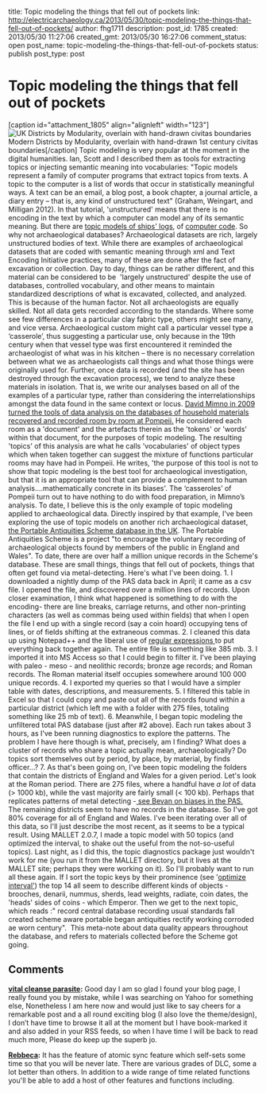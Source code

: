 title: Topic modeling the things that fell out of pockets
link: http://electricarchaeology.ca/2013/05/30/topic-modeling-the-things-that-fell-out-of-pockets/
author: fhg1711
description: 
post_id: 1785
created: 2013/05/30 11:27:06
created_gmt: 2013/05/30 16:27:06
comment_status: open
post_name: topic-modeling-the-things-that-fell-out-of-pockets
status: publish
post_type: post

# Topic modeling the things that fell out of pockets

[caption id="attachment_1805" align="alignleft" width="123"]![UK Districts by Modularity, overlain with hand-drawn civitas boundaries](http://electricarchaeologist.files.wordpress.com/2013/05/modularity-w-civitas-boundaries.png?w=123) Modern Districts by Modularity, overlain with hand-drawn 1st century civitas boundaries[/caption] Topic modeling is very popular at the moment in the digital humanities. Ian, Scott and I described them as tools for extracting topics or injecting semantic meaning into vocabularies: "Topic models represent a family of computer programs that extract topics from texts. A topic to the computer is a list of words that occur in statistically meaningful ways. A text can be an email, a blog post, a book chapter, a journal article, a diary entry – that is, any kind of unstructured text" (Graham, Weingart, and Milligan 2012). In that tutorial, 'unstructured' means that there is no encoding in the text by which a computer can model any of its semantic meaning. But there are [topic models of ships' logs](http://sappingattention.blogspot.ca/2013/04/how-not-to-topic-model-introduction-for.html), of [computer code](http://dl.acm.org/citation.cfm?id=1321709). So why not archaeological databases? Archaeological datasets are rich, largely unstructured bodies of text. While there are examples of archaeological datasets that are coded with semantic meaning through xml and Text Encoding Initiative practices, many of these are done after the fact of excavation or collection. Day to day, things can be rather different, and this material can be considered to be  'largely unstructured' despite the use of databases, controlled vocabulary, and other means to maintain standardized descriptions of what is excavated, collected, and analyzed. This is because of the human factor. Not all archaeologists are equally skilled. Not all data gets recorded according to the standards. Where some see few differences in a particular clay fabric type, others might see many, and vice versa. Archaeological custom might call a particular vessel type a ‘casserole’, thus suggesting a particular use, only because in the 19th century when that vessel type was first encountered it reminded the archaeologist of what was in his kitchen – there is no necessary correlation between what we as archaeologists call things and what those things were originally used for. Further, once data is recorded (and the site has been destroyed through the excavation process), we tend to analyze these materials in isolation. That is, we write our analyses based on all of the examples of a particular type, rather than considering the interrelationships amongst the data found in the same context or locus. [David Mimno in 2009 turned the tools of data analysis on the databases of household materials recovered and recorded room by room at Pompeii.](http://people.cs.umass.edu/~mimno/papers/pompeii.pdf) He considered each room as a 'document' and the artefacts therein as the 'tokens' or 'words' within that document, for the purposes of topic modeling. The resulting 'topics' of this analysis are what he calls 'vocabularies' of object types which when taken together can suggest the mixture of functions particular rooms may have had in Pompeii. He writes, 'the purpose of this tool is not to show that topic modeling is the best tool for archaeological investigation, but that it is an appropriate tool that can provide a complement to human analysis....mathematically concrete in its biases'. The ‘casseroles’ of Pompeii turn out to have nothing to do with food preparation, in Mimno’s analysis. To date, I believe this is the only example of topic modeling applied to archaeological data. Directly inspired by that example, I've been exploring the use of topic models on another rich archaeological dataset, [the Portable Antiquities Scheme database in the UK](http://finds.org.uk/). The Portable Antiquities Scheme is a project "to encourage the voluntary recording of archaeological objects found by members of the public in England and Wales". To date, there are over half a million unique records in the Scheme's database. These are small things, things that fell out of pockets, things that often get found via metal-detecting. Here's what I've been doing. 1\. I downloaded a nightly dump of the PAS data back in April; it came as a csv file. I opened the file, and discovered over a million lines of records. Upon closer examination, I think what happened is something to do with the encoding- there are line breaks, carriage returns, and other non-printing characters (as well as commas being used within fields) that when I open the file I end up with a single record (say a coin hoard) occupying tens of lines, or of fields shifting at the extraneous commas. 2\. I cleaned this data up using Notepad++ and the liberal use of [regular expressions ](http://www.regular-expressions.info/)to put everything back together again. The entire file is something like 385 mb. 3\. I imported it into MS Access so that I could begin to filter it. I've been playing with paleo - meso - and neolithic records; bronze age records; and Roman records. The Roman material itself occupies somewhere around 100 000 unique records. 4\. I exported my queries so that I would have a simpler table with dates, descriptions, and measurements. 5\. I filtered this table in Excel so that I could copy and paste out all of the records found within a particular district (which left me with a folder with 275 files, totaling something like 25 mb of text). 6\. Meanwhile, I began topic modeling the unfiltered total PAS database (just after #2 above). Each run takes about 3 hours, as I've been running diagnostics to explore the patterns. The problem I have here though is what, precisely, am I finding? What does a cluster of records who share a topic actually mean, archaeologically? Do topics sort themselves out by period, by place, by material, by finds officer...? 7\. As that's been going on, I've been topic modeling the folders that contain the districts of England and Wales for a given period. Let's look at the Roman period. There are 275 files, where a handful have *a lot* of data (> 1000 kb), while the vast majority are fairly small (< 100 kb). Perhaps that replicates patterns of metal detecting -[ see Bevan on biases in the PAS.](http://antiquity.ac.uk/ant/086/ant0860492.htm)  The remaining districts seem to have no records in the database. So I've got 80% coverage for all of England and Wales. I've been iterating over all of this data, so I'll just describe the most recent, as it seems to be a typical result. Using MALLET 2.0.7, I made a topic model with 50 topics (and optimized the interval, to shake out the useful from the not-so-useful topics). Last night, as I did this, the topic diagnostics package just wouldn't work for me (you run it from the MALLET directory, but it lives at the MALLET site; perhaps they were working on it). So I'll probably want to run all these again. If I sort the topic keys by their prominence (see '[optimize interval'](http://mallet.cs.umass.edu/topics.php)) the top 14 all seem to describe different kinds of objects - brooches, denarii, nummus, sherds, lead weights, radiate, coin dates, the 'heads' sides of coins - which Emperor. Then we get to the next topic, which reads :" record central database recording usual standards fall created scheme aware portable began antiquities rectify working corroded ae worn century".  This meta-note about data quality appears throughout the database, and refers to materials collected before the Scheme got going.

## Comments

**[vital cleanse parasite](#11813 "2013-12-23 04:21:00"):** Good day I am so glad I found your blog page, I really found you by mistake, while I was searching on Yahoo for something else, Nonetheless I am here now and would just like to say cheers for a remarkable post and a all round exciting blog (I also love the theme/design), I don’t have time to browse it all at the moment but I have book-marked it and also added in your RSS feeds, so when I have time I will be back to read much more, Please do keep up the superb jo.

**[Rebbeca](#11861 "2013-12-25 19:08:14"):** It has the feature of atomic sync feature which self-sets some time so that you will be never late. There are various grades of DLC, some a lot better than others. In addition to a wide range of time related functions you'll be able to add a host of other features and functions including.

